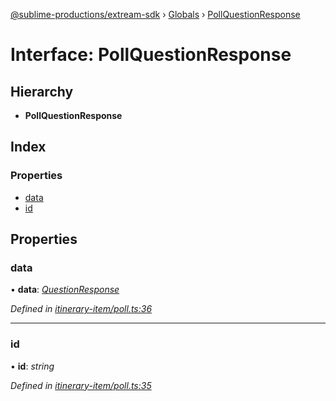 [@sublime-productions/extream-sdk](../README.md) › [Globals](../globals.md) › [PollQuestionResponse](pollquestionresponse.md)

# Interface: PollQuestionResponse

## Hierarchy

* **PollQuestionResponse**

## Index

### Properties

* [data](pollquestionresponse.md#data)
* [id](pollquestionresponse.md#id)

## Properties

###  data

• **data**: *[QuestionResponse](questionresponse.md)*

*Defined in [itinerary-item/poll.ts:36](https://github.com/Extream-SaaS/ex-sdk/blob/a37ebb4/src/itinerary-item/poll.ts#L36)*

___

###  id

• **id**: *string*

*Defined in [itinerary-item/poll.ts:35](https://github.com/Extream-SaaS/ex-sdk/blob/a37ebb4/src/itinerary-item/poll.ts#L35)*
